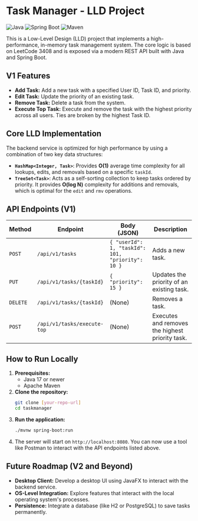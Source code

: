 # Task Manager - LLD Project

![Java](https://img.shields.io/badge/Java-17-blue)
![Spring Boot](https://img.shields.io/badge/Spring%20Boot-3.x-green)
![Maven](https://img.shields.io/badge/Maven-4.0-red)

This is a Low-Level Design (LLD) project that implements a high-performance, in-memory task management system. The core logic is based on LeetCode 3408 and is exposed via a modern REST API built with Java and Spring Boot.

## V1 Features

* **Add Task:** Add a new task with a specified User ID, Task ID, and priority.
* **Edit Task:** Update the priority of an existing task.
* **Remove Task:** Delete a task from the system.
* **Execute Top Task:** Execute and remove the task with the highest priority across all users. Ties are broken by the highest Task ID.

## Core LLD Implementation

The backend service is optimized for high performance by using a combination of two key data structures:

* **`HashMap<Integer, Task>`**: Provides **O(1)** average time complexity for all lookups, edits, and removals based on a specific `taskId`.
* **`TreeSet<Task>`**: Acts as a self-sorting collection to keep tasks ordered by priority. It provides **O(log N)** complexity for additions and removals, which is optimal for the `edit` and `rmv` operations.

## API Endpoints (V1)

| Method | Endpoint                      | Body (JSON)                                | Description                                |
|--------|-------------------------------|--------------------------------------------|--------------------------------------------|
| `POST` | `/api/v1/tasks`               | `{ "userId": 1, "taskId": 101, "priority": 10 }` | Adds a new task.                           |
| `PUT`  | `/api/v1/tasks/{taskId}`      | `{ "priority": 15 }`                       | Updates the priority of an existing task.  |
| `DELETE`| `/api/v1/tasks/{taskId}`      | (None)                                     | Removes a task.                            |
| `POST` | `/api/v1/tasks/execute-top`   | (None)                                     | Executes and removes the highest priority task. |

## How to Run Locally

1.  **Prerequisites:**
    * Java 17 or newer
    * Apache Maven
2.  **Clone the repository:**
    ```bash
    git clone [your-repo-url]
    cd taskmanager
    ```
3.  **Run the application:**
    ```bash
    ./mvnw spring-boot:run
    ```
4.  The server will start on `http://localhost:8080`. You can now use a tool like Postman to interact with the API endpoints listed above.

## Future Roadmap (V2 and Beyond)

* **Desktop Client:** Develop a desktop UI using JavaFX to interact with the backend service.
* **OS-Level Integration:** Explore features that interact with the local operating system's processes.
* **Persistence:** Integrate a database (like H2 or PostgreSQL) to save tasks permanently.